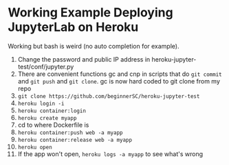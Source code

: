 # Working Example Deploying JupyterLab on Heroku

Working but bash is weird (no auto completion for example).

1. Change the password and public IP address in heroku-jupyter-test/conf/jupyter.py 
2. There are convenient functions gc and cnp in scripts that do ```git commit``` and ```git push``` and ```git clone```. gc is now hard coded to git clone from my repo
3. ```git clone https://github.com/beginnerSC/heroku-jupyter-test```
4. ```heroku login -i```
5. ```heroku container:login```
6. ```heroku create myapp```
7. cd to where Dockerfile is 
8. ```heroku container:push web -a myapp```
9. ```heroku container:release web -a myapp```
10. ```heroku open```
11. If the app won't open, ```heroku logs -a myapp``` to see what's wrong
